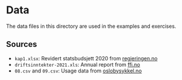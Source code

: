 # Data

The data files in this directory are used in the examples and exercises.

## Sources

- `kap1.xlsx`: Revidert statsbudsjett 2020 from [regjeringen.no](https://www.regjeringen.no/no/statsbudsjett/2020/rnb/dokumenter-og-pressemeldinger/revidert-nasjonalbudsjett-2020-tallene-bak-figurene/id2700972/)
- `driftsinntekter-2021.xls`: Annual report from [ffi.no](https://www.ffi.no/om-ffi/arsrapporter)
- `08.csv` and `09.csv`: Usage data from [oslobysykkel.no](https://oslobysykkel.no/apne-data/historisk)
